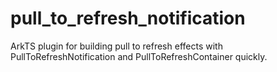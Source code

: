 # pull_to_refresh_notification
ArkTS plugin for building pull to refresh effects with PullToRefreshNotification and PullToRefreshContainer quickly.
